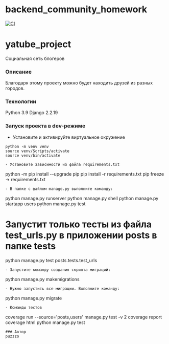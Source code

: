 # backend_community_homework

[![CI](https://github.com/yandex-praktikum/hw02_community/actions/workflows/python-app.yml/badge.svg?branch=master)](https://github.com/yandex-praktikum/hw02_community/actions/workflows/python-app.yml)

# yatube_project
Социальная сеть блогеров
### Описание
Благодаря этому проекту можно будет находить друзей из разных городов.
### Технологии
Python 3.9
Django 2.2.19
### Запуск проекта в dev-режиме
- Установите и активируйте виртуальное окружение
```
python -m venv venv
source venv/Scripts/activate
source venv/bin/activate

- Установите зависимости из файла requirements.txt
```
python -m pip install --upgrade pip
pip install -r requirements.txt
pip freeze -> requirements.txt
``` 
- В папке с файлом manage.py выполните команду:
```
python manage.py runserver
python manage.py shell
python manage.py startapp users
python manage.py test
# Запустит только тесты из файла test_urls.py в приложении posts в папке tests
python manage.py test posts.tests.test_urls
```
- Запустите команду создания скрипта миграций:
```
python manage.py makemigrations
```
- Нужно запустить все миграции. Выполните команду:
```
python manage.py migrate
```
- Команды тестов
```
coverage run --source='posts,users' manage.py test -v 2
coverage report
coverage html
python manage.py test
```
### Автор
puzzzo